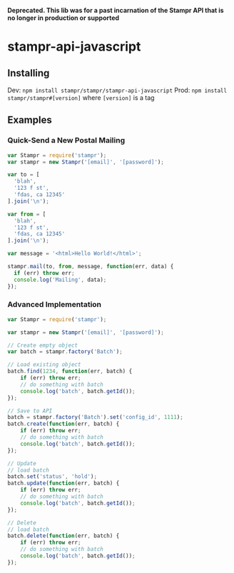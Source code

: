 **Deprecated. This lib was for a past incarnation of the Stampr API that is no longer in production or supported**

stampr-api-javascript
=====================

## Installing

Dev: `npm install stampr/stampr/stampr-api-javascript`
Prod: `npm install stampr/stampr#[version]` where `[version]` is a tag

## Examples

### Quick-Send a New Postal Mailing

```javascript
var Stampr = require('stampr');
var stampr = new Stampr('[email]', '[password]');

var to = [
  'blah',
  '123 f st',
  'fdas, ca 12345'
].join('\n');

var from = [
  'blah',
  '123 f st',
  'fdas, ca 12345'
].join('\n');

var message = '<html>Hello World!</html>';

stampr.mail(to, from, message, function(err, data) {
  if (err) throw err;
  console.log('Mailing', data);
});
```

### Advanced Implementation

```javascript
var Stampr = require('stampr');

var stampr = new Stampr('[email]', '[password]');

// Create empty object
var batch = stampr.factory('Batch');

// Load existing object
batch.find(1234, function(err, batch) {
    if (err) throw err;
    // do something with batch
    console.log('batch', batch.getId());
});

// Save to API
batch = stampr.factory('Batch').set('config_id', 1111);
batch.create(function(err, batch) {
    if (err) throw err;
    // do something with batch
    console.log('batch', batch.getId());
});

// Update
// load batch
batch.set('status', 'hold');
batch.update(function(err, batch) {
    if (err) throw err;
    // do something with batch
    console.log('batch', batch.getId());
});

// Delete
// load batch
batch.delete(function(err, batch) {
    if (err) throw err;
    // do something with batch
    console.log('batch', batch.getId());  
});
```
